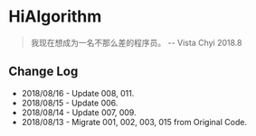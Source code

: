 # HiAlgorithm

> 我现在想成为一名不那么差的程序员。 -- Vista Chyi 2018.8

## Change Log
* 2018/08/16 - Update 008, 011.
* 2018/08/15 - Update 006.
* 2018/08/14 - Update 007, 009.
* 2018/08/13 - Migrate 001, 002, 003, 015 from Original Code.
